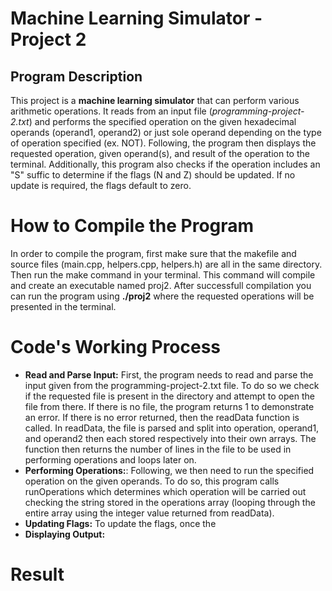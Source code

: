 # Machine Learning Simulator - Project 2 
## Program Description 
This project is a **machine learning simulator** that can perform various arithmetic operations. It reads from an input file (*programming-project-2.txt*) and performs the specified operation on the given hexadecimal operands (operand1, operand2) or just sole operand depending on the type of operation specified (ex. NOT). Following, the program then displays the requested operation, given operand(s), and result of the operation to the terminal. Additionally, this program also checks if the operation includes an "S" suffic to determine if the flags (N and Z) should be updated. If no update is required, the flags default to zero. 
# How to Compile the Program 
In order to compile the program, first make sure that the makefile and source files (main.cpp, helpers.cpp, helpers.h) are all in the same directory. Then run the make command in your terminal. This command will compile and create an executable named proj2. After successfull compilation you can run the program using **./proj2** where the requested operations will be presented in the terminal.
# Code's Working Process 
- **Read and Parse Input:** First, the program needs to read and parse the input given from the programming-project-2.txt file. To do so we check if the requested file is present in the directory and attempt to open the file from there. If there is no file, the program returns 1 to demonstrate an error. If there is no error returned, then the readData function is called. In readData, the file is parsed and split into operation, operand1, and operand2 then each stored respectively into their own arrays. The function then returns the number of lines in the file to be used in performing operations and loops later on.
- **Performing Operations:**: Following, we then need to run the specified operation on the given operands. To do so, this program calls runOperations which determines which operation will be carried out checking the string stored in the operations array (looping through the entire array using the integer value returned from readData). 
- **Updating Flags:** To update the flags, once the 
- **Displaying Output:**
# Result
